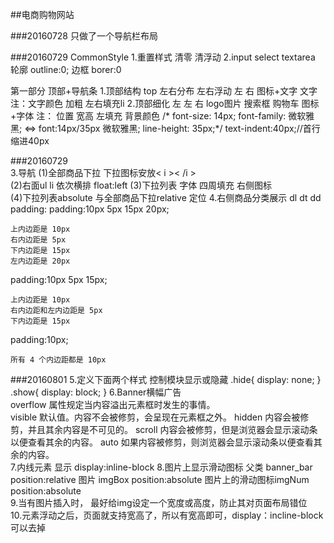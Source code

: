 
##电商购物网站

###20160728 
只做了一个导航栏布局

###20160729
CommonStyle
1.重置样式 清零 清浮动
2.input select textarea  
轮廓 outline:0;
边框 borer:0



第一部分  顶部+导航条
1.顶部结构
top 左右分布 左右浮动
左                  右
图标+文字         文字
注：文字颜色 加粗 左右填充li
2.顶部细化
       左                      左                              右
     logo图片                 搜索框                        购物车 图标+字体
注：  位置                 宽高  左填充 背景颜色            /* font-size: 14px;
															   font-family: 微软雅黑; <=>  font:14px/35px 微软雅黑;
																line-height: 35px;*/
															text-indent:40px;//首行缩进40px

###20160729																
3.导航
(1)全部商品下拉
	下拉图标安放< i >< /i >																
(2)右面ul  li 依次横排 float:left
(3)下拉列表 字体 四周填充   右侧图标															
(4)下拉列表absolute 与全部商品下拉relative 定位
4.右侧商品分类展示
dl dt dd
padding: 
padding:10px 5px 15px 20px;

    上内边距是 10px
    右内边距是 5px
    下内边距是 15px
    左内边距是 20px
padding:10px 5px 15px;

    上内边距是 10px
    右内边距和左内边距是 5px
    下内边距是 15px
padding:10px;

    所有 4 个内边距都是 10px
###20160801
5.定义下面两个样式 控制模块显示或隐藏
.hide{
    display: none;
}
.show{
    display: block;
}
6.Banner横幅广告																
overflow 属性规定当内容溢出元素框时发生的事情。																
		visible 	默认值。内容不会被修剪，会呈现在元素框之外。
		hidden 	内容会被修剪，并且其余内容是不可见的。
		scroll 	内容会被修剪，但是浏览器会显示滚动条以便查看其余的内容。
		auto 	如果内容被修剪，则浏览器会显示滚动条以便查看其余的内容。															
7.内线元素 显示
display:inline-block
8.图片上显示滑动图标
     父类                       banner_bar position:relative
      图片                     imgBox	   position:absolute
图片上的滑动图标imgNum           position:absolute																
9.当有图片插入时，<img src="">
最好给img设定一个宽度或高度，防止其对页面布局错位															
10.元素浮动之后，页面就支持宽高了，所以有宽高即可，display：incline-block 可以去掉																
																
																
																
																
																
																
																
																
																
																
																
																
																
																
																
																
																
																
																
																
																
																
																
																
																
																